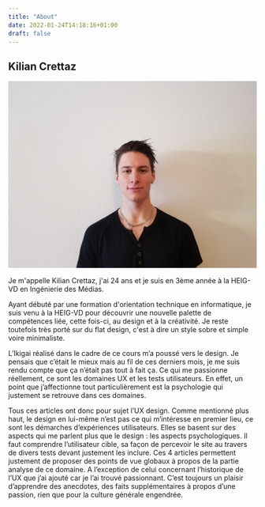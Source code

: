 ```yaml
---
title: "About"
date: 2022-01-24T14:18:16+01:00
draft: false
---
```


## Kilian Crettaz

![kiliancrettaz_1](https://raw.githubusercontent.com/GinKix/veille-css-blog/main/static/img/kiliancrettaz_1.jpg)

Je m'appelle Kilian Crettaz, j'ai 24 ans et je suis en 3ème année à la HEIG-VD en Ingénierie des Médias.

Ayant débuté par une formation d'orientation technique en informatique, je suis venu à la HEIG-VD pour découvrir une nouvelle palette de compétences liée, cette fois-ci, au design et à la créativité. Je reste toutefois très porté sur du flat design, c'est à dire un style sobre et simple voire minimaliste.

L’Ikigai réalisé dans le cadre de ce cours m’a poussé vers le design. Je pensais que c’était le mieux mais au fil de ces derniers mois, je me suis rendu compte que ça n’était pas tout à fait ça. Ce qui me passionne réellement, ce sont les domaines UX et les tests utilisateurs. En effet, un point que j’affectionne tout particulièrement est la psychologie qui justement se retrouve dans ces domaines.

Tous ces articles ont donc pour sujet l’UX design. Comme mentionné plus haut, le design en lui-même n’est pas ce qui m’intéresse en premier lieu, ce sont les démarches d’expériences utilisateurs. Elles se basent sur des aspects qui me parlent plus que le design : les aspects psychologiques. Il faut comprendre l’utilisateur cible, sa façon de percevoir le site au travers de divers tests devant justement les inclure. Ces 4 articles permettent justement de proposer des points de vue globaux à propos de la partie analyse de ce domaine. A l’exception de celui concernant l’historique de l’UX que j’ai ajouté car je l’ai trouvé passionnant. C’est toujours un plaisir d’apprendre des anecdotes, des faits supplémentaires à propos d’une passion, rien que pour la culture générale engendrée. 